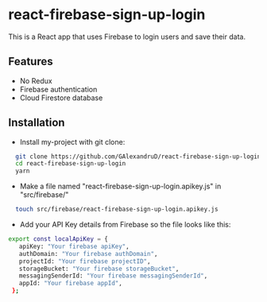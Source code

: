 # react-firebase-sign-up-login

This is a React app that uses Firebase to login users and save their data.

## Features

- No Redux
- Firebase authentication
- Cloud Firestore database

## Installation

- Install my-project with git clone:

```bash
  git clone https://github.com/GAlexandruD/react-firebase-sign-up-login.git
  cd react-firebase-sign-up-login
  yarn
```

- Make a file named "react-firebase-sign-up-login.apikey.js" in "src/firebase/"

```bash
  touch src/firebase/react-firebase-sign-up-login.apikey.js
```

- Add your API Key details from Firebase so the file looks like this:

```bash
export const localApiKey = {
   apiKey: "Your firebase apiKey",
   authDomain: "Your firebase authDomain",
   projectId: "Your firebase projectID",
   storageBucket: "Your firebase storageBucket",
   messagingSenderId: "Your firebase messagingSenderId",
   appId: "Your firebase appId",
 };
```
